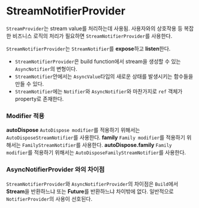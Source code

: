 # StreamNotifierProvider
`StreamProvider`는 stream value를 처리하는데 사용됨. 사용자와의 상호작용 등 복잡한 비즈니스 로직의 처리가 필요하면 `StreamNotifierProvider`를 사용한다.

`StreamNotifierProvider`는 `StreamNotifier`를 **expose**하고 **listen**한다.
- `StreamNotifierProvider`은 build function에서 stream을 생성할 수 있는 `AsyncNotifier`의 변형이다.
- `StreamNotifier`안에서는 `AsyncValue`타입의 새로운 상태를 발생시키는 함수들을 만들 수 있다.
- `StreamNotifier`에는 `Notifier`와 `AsyncNotifier`와 마찬가지로 `ref` 객체가 property로 존재한다.


### Modifier 적용
**autoDispose**
`AutoDispose modifier`를 적용하기 위해서는 `AutoDisposeStreamNotifier`를 사용한다. 
**family**
`Family modifier`를 적용하기 위해서는 `FamilyStreamNotifier`를 사용한다. 
**autoDispose.family**
`Family modifier`를 적용하기 위해서는 `AutoDisposeFamilyStreamNotifier`를 사용한다. 

### AsyncNotifierProvider 와의 차이점 
`StreamNotifierProvider`와 `AsyncNotifierProvider`의 차이점은 `Build`에서 **Stream**을 반환하느냐 또는 **Future**를 반환하느냐 차이밖에 없다.
일반적으로 `NotifierProvider`의 사용이 선호된다. 